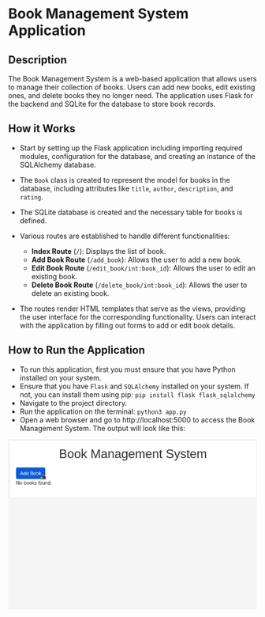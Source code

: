 # Book Management System Application

## Description

The Book Management System is a web-based application that allows users to manage their collection of books. Users can add new books, edit existing ones, and delete books they no longer need. The application uses Flask for the backend and SQLite for the database to store book records.

## How it Works

- Start by setting up the Flask application including importing required modules, configuration for the database, and creating an instance of the SQLAlchemy database.

- The `Book` class is created to represent the model for books in the database, including attributes like `title`, `author`, `description`, and `rating`.

- The SQLite database is created and the necessary table for books is defined.

- Various routes are established to handle different functionalities:
    - **Index Route** (`/`): Displays the list of book.
    - **Add Book Route** (`/add_book`): Allows the user to add a new book.
    - **Edit Book Route** (`/edit_book/int:book_id`): Allows the user to edit an existing book.
    - **Delete Book Route** (`/delete_book/int:book_id`): Allows the user to delete an existing book.

- The routes render HTML templates that serve as the views, providing the user interface for the corresponding functionality. Users can interact with the application by filling out forms to add or edit book details.

## How to Run the Application

- To run this application, first you must ensure that you have Python installed on your system.
- Ensure that you have `Flask` and `SQLAlchemy` installed on your system. If not, you can install them using pip: `pip install flask flask_sqlalchemy`
- Navigate to the project directory.
- Run the application on the terminal: `python3 app.py`
- Open a web browser and go to http://localhost:5000 to access the Book Management System. The output will look like this:

![Books Output](output/book-output.gif)

